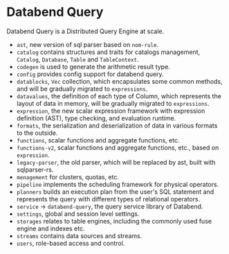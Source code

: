 # Databend Query

Databend Query is a Distributed Query Engine at scale.

- `ast`, new version of sql parser based on `nom-rule`.
- `catalog` contains structures and traits for catalogs management, `Catalog`, `Database`, `Table` and `TableContext`.
- `codegen` is used to generate the arithmetic result type.
- `config` provides config support for databend query.
- `datablocks`, `Vec` collection, which encapsulates some common methods, and will be gradually migrated to `expressions`.
- `datavalues`, the definition of each type of Column, which represents the layout of data in memory, will be gradually migrated to `expressions`.
- `expression`, the new scalar expression framework with expression definition (AST), type checking, and evaluation runtime.
- `formats`, the serialization and deserialization of data in various formats to the outside.
- `functions`, scalar functions and aggregate functions, etc.
- `functions-v2`, scalar functions and aggregate functions, etc., based on `expression`.
- `legacy-parser`, the old parser, which will be replaced by ast, built with sqlparser-rs.
- `menagement` for clusters, quotas, etc.
- `pipeline` implements the scheduling framework for physical operators.
- `planners` builds an execution plan from the user's SQL statement and represents the query with different types of relational operators.
- `service` -> `databend-query`, the query service library of Databend.
- `settings`, global and session level settings.
- `storages` relates to table engines, including the commonly used fuse engine and indexes etc.
- `streams` contains data sources and streams.
- `users`, role-based access and control.

